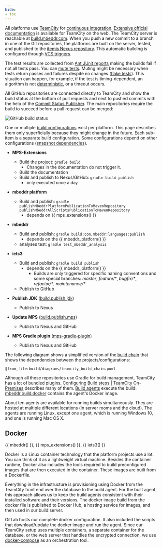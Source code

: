 ```yaml
---
hide:
- toc
---
```


All platforms use [TeamCity](https://www.devopsschool.com/blog/what-is-teamcity-and-how-it-works-an-overview-and-its-use-cases/) for [continuous integration](https://en.wikipedia.org/wiki/Continuous_integration). [Extensive official documentation](https://www.jetbrains.com/help/teamcity/getting-started-with-teamcity.html) is available for TeamCity on the web. The TeamCity server is reachable at [build.mbeddr.com](https://build.mbeddr.com). When you push a new commit to a branch in one of the Git repositories, the platforms are built on the server, tested, and published to the [itemis Nexus repository](https://artifacts.itemis.cloud/#browse/browse:maven-mps).
This automatic building is configured through [VCS triggers](https://www.jetbrains.com/help/teamcity/configuring-vcs-triggers.html).

The test results are collected from [Ant JUnit reports](https://ant.apache.org/manual/Tasks/junitreport.html) making the builds fail if not all tests pass. You can [mute tests](https://www.jetbrains.com/help/teamcity/investigating-and-muting-build-failures.html). Muting might be necessary when tests return passes and failures despite no changes ([flake tests](https://www.jetbrains.com/teamcity/ci-cd-guide/concepts/flaky-tests/)). This situation can happen, for example, if the test is timing-dependent, an algorithm is not [deterministic](https://en.wikipedia.org/wiki/Deterministic_system), or a timeout occurs.

All GitHub repositories are connected directly to TeamCity and show the build status at the bottom of pull requests and next to pushed commits with the help of the [Commit Status Publisher](https://www.jetbrains.com/help/teamcity/commit-status-publisher.html). The main repositories require the build to succeed before a pull request can be merged:

![GitHub build status](GitHub_build_status.png)


One or multiple [build configurations](https://www.jetbrains.com/help/teamcity/creating-and-editing-build-configurations.html) exist per platform. This page describes them only superficially because they might change in the future. Each sub-item is a separate build configuration. Some configurations depend on other configurations ([snapshot dependencies](https://www.jetbrains.com/help/teamcity/snapshot-dependencies.html)).

- **MPS-Extensions**
    - Build the project: `gradle build`
        - Changes in the documentation do not trigger it.
    - Build the documentation
    - Build and publish to Nexus/GitHub: `gradle build publish`
        - only executed once a day

- **mbeddr platform**
    - Build and publish: `gradle publishMbeddrPlatformPublicationToMavenRepository publishMbeddrAllScriptsPublicationToMavenRepository`
        - depends on {{ mps_extensions() }}
- **mbeddr**
    - Build and publish: `gradle build:com.mbeddr:languages:publish`
        - depends on the {{ mbeddr_platform() }}
    - analyses test: `gradle test_mbeddr_analysis`
- **iets3**
    - Build and publish: `gradle build publish`
        - depends on the {{ mbeddr_platform() }}
          - Builds are only triggered for specific naming conventions and some special branches: *master*, *feature/\**, *bugfix/\**, *refactor/\**, *maintenance/\**
    - Publish to GitHub
- **Publish JDK** ([build.publish.jdk](https://github.com/mbeddr/build.publish.jdk))
    - Publish to Nexus
- **Update MPS** ([build.publish.mps](https://github.com/mbeddr/build.publish.mps))
    - Publish to Nexus and GitHub
- **MPS Gradle plugin** ([mps-gradle-plugin](https://github.com/mbeddr/mps-gradle-plugin))
    - Publish to Nexus and GitHub

The following diagram shows a simplified version of the [build chain](https://www.jetbrains.com/help/teamcity/build-chain.html) that shows the dependencies between the projects/configurations:

```kroki-plantuml
@from_file:build/diagrams/teamcity_build_chain.puml
```

Although all these repositories use Gradle for build management, TeamCity has a lot of bundled plugins. [Configuring Build steps | TeamCity On-Premises](https://www.jetbrains.com/help/teamcity/configuring-build-steps.html) describes many of them. [Build agents](https://www.jetbrains.com/help/teamcity/build-agent.html) execute the build. [mbeddr.build.docker](https://github.com/mbeddr/mbeddr.build.docker/blob/master/Dockerfile) contains
the agent's Docker image.

About ten agents are available for running builds simultaneously. They are hosted at multiple different locations (in server rooms and the cloud). The agents are running Linux, except one agent, which is running Windows 10, and one is running Mac OS X.

## Docker

{{ mbeddr() }}, {{ mps_extensions() }}, {{ iets3() }}

Docker is a Linux container technology that the platform projects use a lot. You can think of it as a lightweight virtual machine. Besides the container runtime, Docker also includes the tools required to build preconfigured images that are then executed in the container.
These images are built from a Dockerfile.

Everything in the infrastructure is provisioning using Docker from the TeamCity front end over the database to the build agent. For the built agent, this approach allows us to keep the build agents consistent with their installed software and their versions. The docker image build from the docker file is published to Docker Hub, a hosting service for images, and then used in our build server.

 GitLab hosts our complete docker configuration. It also included the scripts that download/update the docker image and run the agent. Since our TeamCity setup uses multiple containers, a separate container for the database, or the web server that handles the encrypted connection, we use [docker-compose](https://docs.docker.com/compose/) as an orchestration tool. 